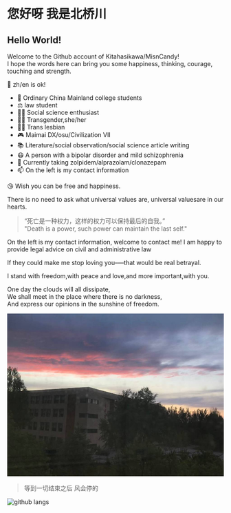 # 您好呀 我是北桥川

## Hello World!

Welcome to the Github account of Kitahasikawa/MisnCandy!     
I hope the words here can bring you some happiness, thinking, courage, touching and strength.    

💬 zh/en is ok!  

- 🏫 Ordinary China Mainland college students  
- ⚖️ law student  
- 👩‍💻 Social science enthusiast  
- 🏳️‍⚧️ Transgender,she/her  
- 🏳️‍🌈 Trans lesbian  
- 🎮 Maimai DX/osu/Civilization VII  
- 📚 Literature/social observation/social science article writing    
- 😷 A person with a bipolar disorder and mild schizophrenia    
- 💊 Currently taking zolpidem/alprazolam/clonazepam    
- 📫 On the left is my contact information    

😘 Wish you can be free and happiness.  

There is no need to ask what universal values ​​are, universal values ​​are in our hearts.  

> “死亡是一种权力，这样的权力可以保持最后的自我。”  
> "Death is a power, such power can maintain the last self."    

On the left is my contact information, welcome to contact me!
I am happy to provide legal advice on civil and administrative law

If they could make me stop loving you–—that would be real betrayal.    

I stand with freedom,with peace and love,and more important,with you.   

One day the clouds will all dissipate,  
We shall meet in the place where there is no darkness,   
And express our opinions in the sunshine of freedom.    

![风会停的，或许](photo_2025-07-04_17-32-03.jpg)
> 等到一切结束之后 风会停的 


![github langs](https://github-readme-stats.vercel.app/api/top-langs?username=kitahasikawa&show_icons=true&title_color=9483f1&icon_color=9483f1&layout=compact)


<!--
**KitahasiKawa/KitahasiKawa** is a ✨ _special_ ✨ repository because its `README.md` (this file) appears on your GitHub profile.

Here are some ideas to get you started:

- 🔭 I’m currently working on ...
- 🌱 I’m currently learning ...
- 👯 I’m looking to collaborate on ...
- 🤔 I’m looking for help with ...
- 💬 Ask me about ...
- 📫 How to reach me: ...
- 😄 Pronouns: ...
- ⚡ Fun fact: ...
-->
